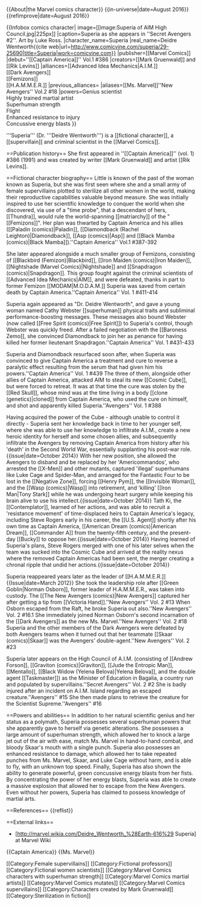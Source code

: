 {{About|the Marvel comics character}}
{{in-universe|date=August 2016}}
{{refimprove|date=August 2016}}

{{Infobox comics character| <!--Wikipedia:WikiProject Comics-->
image=[[image:Superia of AIM High Council.jpg|225px]]
|caption=Superia as she appears in ''Secret Avengers #2''. Art by Luke Ross.
|character_name=Superia
|real_name=Deidre Wentworth<ref>{{cite web|url=http://www.comicvine.com/superia/29-25690|title=Superia|work=comicvine.com}}</ref>
|publisher=[[Marvel Comics]]
|debut=''[[Captain America]]'' Vol.1 #386
|creators=[[Mark Gruenwald]] and [[Rik Levins]]
|alliances=[[Advanced Idea Mechanics|A.I.M.]]<br>[[Dark Avengers]]<br>[[Femizons]]<br>[[H.A.M.M.E.R.]]
|previous_alliances=
|aliases=[[Ms. Marvel]]<ref>''New Avengers'' Vol.2 #18</ref>
|powers=Genius scientist<br>Highly trained martial artist<br>Superhuman strength<br>Flight<br>Enhanced resistance to injury<br>Concussive energy blasts
}}

'''Superia''' (Dr. '''Deidre Wentworth''') is a [[fictional character]], a [[supervillain]] and criminal scientist in the [[Marvel Comics]].

==Publication history==
She first appeared in ''[[Captain America]]'' (vol. 1) #386 (1991) and was created by writer [[Mark Gruenwald]] and artist [[Rik Levins]].

==Fictional character biography==
Little is known of the past of the woman known as Superia, but she was first seen where she and a small army of female supervillains plotted to sterilize all other women in the world, making their reproductive capabilities valuable beyond measure. She was initially inspired to use her scientific knowledge to conquer the world when she discovered, via use of a "time probe", that a descendant of hers, [[Thundra]], would rule the world-spanning [[matriarchy]] of the "[[Femizons]]".  Her plan was thwarted by Captain America and his allies ([[Paladin (comics)|Paladin]], [[Diamondback (Rachel Leighton)|Diamondback]], [[Asp (comics)|Asp]] and [[Black Mamba (comics)|Black Mamba]]).<ref>''Captain America'' Vol.1 #387-392</ref>

She later appeared alongside a much smaller group of Femizons, consisting of [[Blackbird (Femizon)|Blackbird]], [[Iron Maiden (comics)|Iron Maiden]], [[Nightshade (Marvel Comics)|Nightshade]] and [[Snapdragon (comics)|Snapdragon]].  This group fought against the criminal scientists of [[Advanced Idea Mechanics|AIM]], and were defeated, thanks in part to former Femizon [[MODAM|M.O.D.A.M.]]  Superia was saved from certain death by Captain America.<ref>''Captain America'' Vol. 1 #411-414</ref>

Superia again appeared as "Dr. Deidre Wentworth", and gave a young woman named Cathy Webster [[superhuman]] physical traits and subliminal performance-boosting messages.  These messages also bound Webster (now called [[Free Spirit (comics)|Free Spirit]]) to Superia's control, though Webster was quickly freed. After a failed negotiation with the [[Baroness Zemo]], she convinced Diamondback to join her as penance for having killed her former lieutenant Snapdragon.<ref>''Captain America'' Vol. 1 #431-433</ref>

Superia and Diamondback resurfaced soon after, when Superia was convinced to give Captain America a treatment and cure to reverse a paralytic effect resulting from the serum that had given him his powers.<ref>''Captain America'' Vol. 1 #439</ref> The three of them, alongside other allies of Captain America, attacked AIM to steal its new [[Cosmic Cube]], but were forced to retreat. It was at that time the cure was stolen by the [[Red Skull]], whose mind was at the time living in a body [[clone (genetics)|cloned]] from Captain America, who used the cure on himself, and shot and apparently killed Superia.<ref>''Avengers'' Vol. 1 #388</ref>

Having acquired the power of the Cube - although unable to control it directly - Superia sent her knowledge back in time to her younger self, where she was able to use her knowledge to infiltrate A.I.M., create a new heroic identity for herself and some chosen allies, and subsequently infiltrate the Avengers by removing Captain America from history after his 'death' in the Second World War, essentially supplanting his post-war role.{{issue|date=October 2014}} With her new position, she allowed the Avengers to disband and be replaced by her 'Americommandos', who arrested the [[X-Men]] and other mutants, captured 'illegal' superhumans like Luke Cage and Spider-Man, and arranged for the Fantastic Four to be lost in the [[Negative Zone]], forcing [[Henry Pym]], the [[Invisible Woman]], and the [[Wasp (comics)|Wasp]] into retirement, and 'killing' [[Iron Man|Tony Stark]] while he was undergoing heart surgery while keeping his brain alive to use his intellect.{{issue|date=October 2014}} Tath Ki, the [[Contemplator]], learned of her actions, and was able to recruit a 'resistance movement' of time-displaced heirs to Captain America's legacy, including Steve Rogers early in his career, the [[U.S. Agent]] shortly after his own time as Captain America, [[American Dream (comics)|American Dream]], [[Commander A]] from the twenty-fifth century, and the present-day [[Bucky]] to oppose her.{{issue|date=October 2014}} Having learned of Superia's plans, Steve Rogers merged with one of his later selves when the team was sucked into the Cosmic Cube and arrived at the reality nexus where the removed Captain Americas had been sent, the merger creating a chronal ripple that undid her actions.{{issue|date=October 2014}}

Superia reappeared years later as the leader of [[H.A.M.M.E.R.]]{{Issue|date=March 2012}} She took the leadership role after [[Green Goblin|Norman Osborn]], former leader of H.A.M.M.E.R., was taken into custody. The [[The New Avengers (comics)|New Avengers]] captured her after getting a tip from [[Victoria Hand]].<ref>''New Avengers'' Vol. 2 #13</ref> When Osborn escaped from the Raft, he broke Superia out also.<ref>''New Avengers'' Vol. 2 #16.1</ref> She immediately joined Norman Osborn's second incarnation of the [[Dark Avengers]] as the new Ms. Marvel.<ref>''New Avengers'' Vol. 2 #18</ref> Superia and the other members of the Dark Avengers were defeated by both Avengers teams when it turned out that her teammate [[Skaar (comics)|Skaar]] was the Avengers' double-agent.<ref>''New Avengers'' Vol. 2 #23</ref>

Superia later appears on the High Council of A.I.M. (consisting of [[Andrew Forson]], [[Graviton (comics)|Graviton]], [[Jude the Entropic Man]], [[Mentallo]], [[Black Widow (Yelena Belova)|Yelena Belova]], and the double agent [[Taskmaster]]) as the Minister of Education in Bagalia, a country run and populated by supervillains.<ref>''Secret Avengers'' Vol. 2 #2</ref> She is badly injured after an incident on A.I.M. Island regarding an escaped creature.<ref>''Avengers'' #15</ref> She then made plans to retrieve the creature for the Scientist Supreme.<ref>''Avengers'' #16</ref>

==Powers and abilities==
In addition to her natural scientific genius and her status as a polymath, Superia possesses several superhuman powers that she apparently gave to herself via genetic alterations. She possesses a large amount of superhuman strength, which allowed her to knock a large jet out of the air with ease, match Ms. Marvel in hand-to-hand combat, and bloody Skaar's mouth with a single punch. Superia also possesses an enhanced resistance to damage, which allowed her to take repeated punches from Ms. Marvel, Skaar, and Luke Cage without harm, and is able to fly, with an unknown top speed. Finally, Superia has also shown the ability to generate powerful, green concussive energy blasts from her fists. By concentrating the power of her energy blasts, Superia was able to create a massive explosion that allowed her to escape from the New Avengers. Even without her powers, Superia has claimed to possess knowledge of martial arts.

==References==
{{reflist}}

==External links==
* [http://marvel.wikia.com/Deidre_Wentworth_%28Earth-616%29 Superia] at Marvel Wiki

{{Captain America}}
{{Ms. Marvel}}

[[Category:Female supervillains]]
[[Category:Fictional professors]]
[[Category:Fictional women scientists]]
[[Category:Marvel Comics characters with superhuman strength]]
[[Category:Marvel Comics martial artists]]
[[Category:Marvel Comics mutates]]
[[Category:Marvel Comics supervillains]]
[[Category:Characters created by Mark Gruenwald]]
[[Category:Sterilization in fiction]]